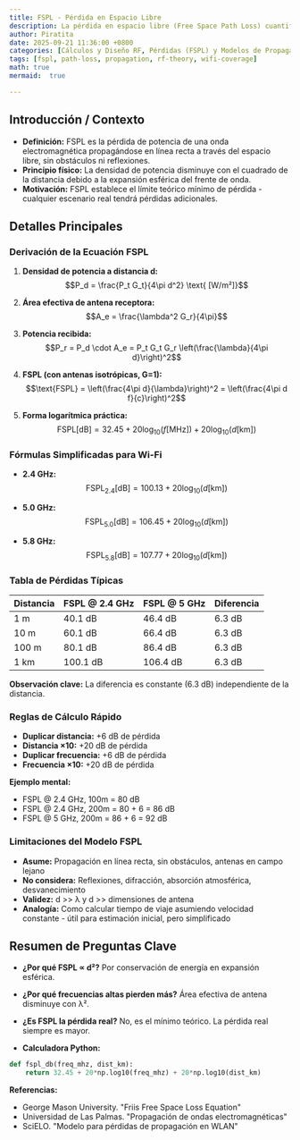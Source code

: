 ```yaml
--- 
title: FSPL - Pérdida en Espacio Libre
description: La pérdida en espacio libre (Free Space Path Loss) cuantifica la atenuación natural que sufre una onda electromagnética al propagarse, resultado directo de la dispersión esférica de la energía. Esta nota deriva la ecuación FSPL, presenta formas simplificadas para Wi-Fi y analiza sus implicaciones prácticas en diseño de enlaces.
author: Piratita 
date: 2025-09-21 11:36:00 +0800 
categories: [Cálculos y Diseño RF, Pérdidas (FSPL) y Modelos de Propagación]
tags: [fspl, path-loss, propagation, rf-theory, wifi-coverage]
math: true
mermaid:  true

---
```

## Introducción / Contexto

- **Definición:** FSPL es la pérdida de potencia de una onda electromagnética propagándose en línea recta a través del espacio libre, sin obstáculos ni reflexiones.
- **Principio físico:** La densidad de potencia disminuye con el cuadrado de la distancia debido a la expansión esférica del frente de onda.
- **Motivación:** FSPL establece el límite teórico mínimo de pérdida - cualquier escenario real tendrá pérdidas adicionales.

## Detalles Principales

### Derivación de la Ecuación FSPL

1. **Densidad de potencia a distancia d:**
   $$P_d = \frac{P_t G_t}{4\pi d^2} \text{ [W/m²]}$$

2. **Área efectiva de antena receptora:**
   $$A_e = \frac{\lambda^2 G_r}{4\pi}$$

3. **Potencia recibida:**
   $$P_r = P_d \cdot A_e = P_t G_t G_r \left(\frac{\lambda}{4\pi d}\right)^2$$

4. **FSPL (con antenas isotrópicas, G=1):**
   $$\text{FSPL} = \left(\frac{4\pi d}{\lambda}\right)^2 = \left(\frac{4\pi d f}{c}\right)^2$$

5. **Forma logarítmica práctica:**
   $$\text{FSPL}[\text{dB}] = 32.45 + 20\log_{10}(f[\text{MHz}]) + 20\log_{10}(d[\text{km}])$$

### Fórmulas Simplificadas para Wi-Fi

- **2.4 GHz:**
  $$\text{FSPL}_{2.4}[\text{dB}] = 100.13 + 20\log_{10}(d[\text{km}])$$
  
- **5.0 GHz:**
  $$\text{FSPL}_{5.0}[\text{dB}] = 106.45 + 20\log_{10}(d[\text{km}])$$

- **5.8 GHz:**
  $$\text{FSPL}_{5.8}[\text{dB}] = 107.77 + 20\log_{10}(d[\text{km}])$$

### Tabla de Pérdidas Típicas

| Distancia | FSPL @ 2.4 GHz | FSPL @ 5 GHz | Diferencia |
| --------- | -------------- | ------------ | ---------- |
| 1 m       | 40.1 dB        | 46.4 dB      | 6.3 dB     |
| 10 m      | 60.1 dB        | 66.4 dB      | 6.3 dB     |
| 100 m     | 80.1 dB        | 86.4 dB      | 6.3 dB     |
| 1 km      | 100.1 dB       | 106.4 dB     | 6.3 dB     |

**Observación clave:** La diferencia es constante (6.3 dB) independiente de la distancia.

### Reglas de Cálculo Rápido

- **Duplicar distancia:** +6 dB de pérdida
- **Distancia ×10:** +20 dB de pérdida  
- **Duplicar frecuencia:** +6 dB de pérdida
- **Frecuencia ×10:** +20 dB de pérdida

**Ejemplo mental:** 
- FSPL @ 2.4 GHz, 100m = 80 dB
- FSPL @ 2.4 GHz, 200m = 80 + 6 = 86 dB
- FSPL @ 5 GHz, 200m = 86 + 6 = 92 dB

### Limitaciones del Modelo FSPL

- **Asume:** Propagación en línea recta, sin obstáculos, antenas en campo lejano
- **No considera:** Reflexiones, difracción, absorción atmosférica, desvanecimiento
- **Validez:** d >> λ y d >> dimensiones de antena
- **Analogía:** Como calcular tiempo de viaje asumiendo velocidad constante - útil para estimación inicial, pero simplificado

## Resumen de Preguntas Clave

- **¿Por qué FSPL ∝ d²?** Por conservación de energía en expansión esférica.
- **¿Por qué frecuencias altas pierden más?** Área efectiva de antena disminuye con λ².
- **¿Es FSPL la pérdida real?** No, es el mínimo teórico. La pérdida real siempre es mayor.

- **Calculadora Python:**
```python
def fspl_db(freq_mhz, dist_km):
    return 32.45 + 20*np.log10(freq_mhz) + 20*np.log10(dist_km)
```

**Referencias:**
- George Mason University. "Friis Free Space Loss Equation"
- Universidad de Las Palmas. "Propagación de ondas electromagnéticas"
- SciELO. "Modelo para pérdidas de propagación en WLAN"
